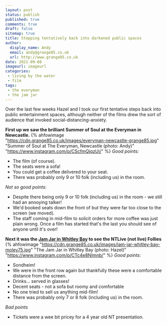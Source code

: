 ```yaml
---
layout: post
status: publish
published: true 
comments: true
draft: false
sitemap: true
title: Stepping tentatively back into darkened public spaces
author:
  display_name: Andy
  email: andy@grange85.co.uk
  url: http://www.grange85.co.uk
date: 2021-09-08
imageurl: imageurl
categories:
 - living by the water
 - film
tags:
 - the everyman
 - the jam jar
---
```

Over the last few weeks Hazel and I took our first tentative steps back into public entertainment spaces, although neither of the films drew the sort of audience that invoked social-distancing-anxiety.


**First up we saw the brilliant Summer of Soul at the Everyman in Newcastle.**
{% ahfowimage "https://cdn.grange85.co.uk/images/everyman-newcastle-grange85.jpg" "Summer of Soul at The Everyman, Newcastle (photo: Andy)" "https://www.instagram.com/p/CScfmQjqzUi/" %}
_Good points:_
 - The film (of course).
 - The seats were a sofa!
 - You could get a coffee delivered to your seat. 
 - There was probably only 9 or 10 folk (including us) in the room.

_Not so good points:_
 - Despite there being only 9 or 10 folk (including us) in the room - we still had an annoying talker!
 - We'd booked seats down the front of but they were far too close to the screen (we moved).
 - The staff coming in mid-film to solicit orders for more coffee was just plain wrong. Once a film has started that's the last you should see of anyone until it's over!

**Next it was the [Jam Jar in Whitley Bay](https://www.jamjarcinema.com/) to see the NTLive (not live) Follies**
{% ahfowimage "https://cdn.grange85.co.uk/images/jam-jar-whitley-bay-moley75.jpg" "The Jam Jar in Whitley Bay (photo: Hazel)" "https://www.instagram.com/p/CTc4e8NImnb/" %}
_Good points:_
 - Sondheim!
 - We were in the front row again but thankfully these were a comfortable distance from the screen.
 - Drinks... served in glasses!
 - Decent seats - not a sofa but roomy and comfortable
 - No one tried to sell us anything mid-film!
 - There was probably only 7 or 8 folk (including us) in the room.

_Bad points_
 - Tickets were a wee bit pricey for a 4 year old NT presentation.


